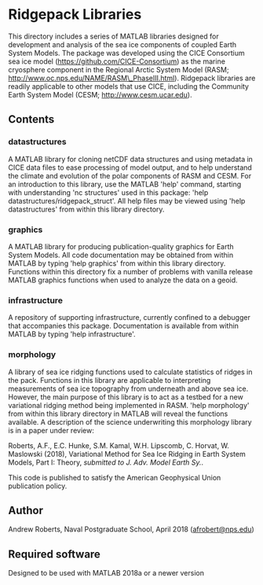 # Ridgepack Libraries

This directory includes a series of MATLAB libraries designed for development
and analysis of the sea ice components of coupled Earth System Models. The
package was developed using the CICE Consortium sea ice model (https://github.com/CICE-Consortium) as the marine cryosphere component in the Regional Arctic System Model (RASM; http://www.oc.nps.edu/NAME/RASM\_PhaseIII.html).  Ridgepack libraries are 
readily applicable to other models that use CICE, including the Community Earth
System Model (CESM; http://www.cesm.ucar.edu). 

## Contents

### datastructures

A MATLAB library for cloning netCDF data structures and using metadata in CICE 
data files to ease processing of model output, and to help understand the climate 
and evolution of the polar components of RASM and CESM.  For an introduction
to this library, use the MATLAB 'help' command, starting with understanding
'nc structures' used in this package:  'help datastructures/ridgepack\_struct'.  All
help files may be viewed using 'help datastructures' from within this library
directory.


### graphics

A MATLAB library for producing publication-quality graphics for Earth System Models. 
All code documentation may be obtained from within MATLAB by typing 'help graphics' from within this library directory.  Functions within this directory fix a number of problems with vanilla release MATLAB graphics functions when used to analyze the data on a geoid. 


### infrastructure

A repository of supporting infrastructure, currently confined to a debugger that accompanies this package. Documentation is available from within MATLAB by typing
'help infrastructure'.


### morphology

A library of sea ice ridging functions used to calculate statistics of ridges in the pack.  Functions in this library are applicable to interpreting measurements of 
sea ice topography from underneath and above sea ice.  However, the main purpose of this library is to act as a testbed for a new variational ridging method being implemented in RASM. 'help morphology' from within this library directory in MATLAB will
reveal the functions available.  A description of the science underwriting this 
morphology library is in a paper under review:

Roberts, A.F., E.C. Hunke, S.M. Kamal, W.H. Lipscomb, C. Horvat, W. Maslowski (2018),
Variational Method for Sea Ice Ridging in Earth System Models, Part I: Theory, *submitted to J. Adv. Model Earth Sy.*.

This code is published to satisfy the American Geophysical Union publication policy.  

## Author
Andrew Roberts, Naval Postgraduate School, April 2018 (afrobert@nps.edu)


## Required software

Designed to be used with MATLAB 2018a or a newer version


